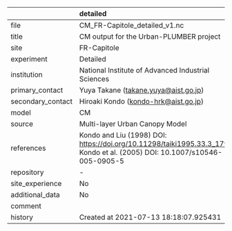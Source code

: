 |                   | detailed                                                                                                                  |
|:------------------|:--------------------------------------------------------------------------------------------------------------------------|
| file              | CM_FR-Capitole_detailed_v1.nc                                                                                             |
| title             | CM output for the Urban-PLUMBER project                                                                                   |
| site              | FR-Capitole                                                                                                               |
| experiment        | Detailed                                                                                                                  |
| institution       | National Institute of Advanced Industrial Sciences                                                                        |
| primary_contact   | Yuya Takane (takane.yuya@aist.go.jp)                                                                                      |
| secondary_contact | Hiroaki Kondo (kondo-hrk@aist.go.jp)                                                                                      |
| model             | CM                                                                                                                        |
| source            | Multi-layer Urban Canopy Model                                                                                            |
| references        | Kondo and Liu (1998) DOI: https://doi.org/10.11298/taiki1995.33.3_179, Kondo et al. (2005) DOI: 10.1007/s10546-005-0905-5 |
| repository        | -                                                                                                                         |
| site_experience   | No                                                                                                                        |
| additional_data   | No                                                                                                                        |
| comment           |                                                                                                                           |
| history           | Created at 2021-07-13 18:18:07.925431                                                                                     |
